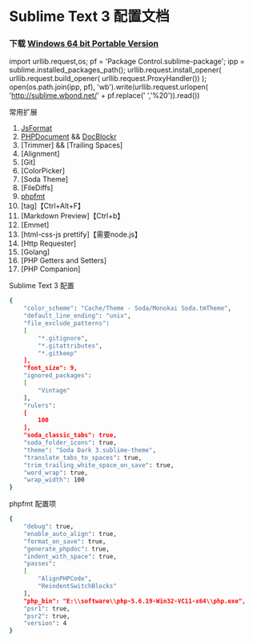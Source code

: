 # Sublime Text 3 配置文档 #

### 下载 [Windows 64 bit Portable Version](https://download.sublimetext.com/Sublime%20Text%20Build%203103%20x64.zip) ###

import urllib.request,os; pf = 'Package Control.sublime-package'; ipp = sublime.installed_packages_path(); urllib.request.install_opener( urllib.request.build_opener( urllib.request.ProxyHandler()) ); open(os.path.join(ipp, pf), 'wb').write(urllib.request.urlopen( 'http://sublime.wbond.net/' + pf.replace(' ','%20')).read())

常用扩展

1. [JsFormat](https://packagecontrol.io/packages/JsFormat)
2. [PHPDocument](https://packagecontrol.io/packages/phpDocumentor) && [DocBlockr](https://packagecontrol.io/packages/DocBlockr)
3. [Trimmer] && [Trailing Spaces]
4. [Alignment]
5. [Git]
6. [ColorPicker]
7. [Soda Theme]
8. [FileDiffs]
9. [phpfmt](https://packagecontrol.io/packages/phpfmt)
10. [tag]【Ctrl+Alt+F】
11. [Markdown Preview]【Ctrl+b】
12. [Emmet]
13. [html-css-js prettify]【需要node.js】
14. [Http Requester]
15. [Golang]
16. [PHP Getters and Setters]
17. [PHP Companion]

Sublime Text 3 配置

```bash
{
	"color_scheme": "Cache/Theme - Soda/Monokai Soda.tmTheme",
	"default_line_ending": "unix",
	"file_exclude_patterns":
	[
		"*.gitignore",
		"*.gitattributes",
		"*.gitkeep"
	],
	"font_size": 9,
	"ignored_packages":
	[
		"Vintage"
	],
	"rulers":
	[
		100
	],
	"soda_classic_tabs": true,
	"soda_folder_icons": true,
	"theme": "Soda Dark 3.sublime-theme",
	"translate_tabs_to_spaces": true,
	"trim_trailing_white_space_on_save": true,
	"word_wrap": true,
	"wrap_width": 100
}
```

phpfmt 配置项

```bash
{
	"debug": true,
	"enable_auto_align": true,
	"format_on_save": true,
	"generate_phpdoc": true,
	"indent_with_space": true,
	"passes":
	[
		"AlignPHPCode",
		"ReindentSwitchBlocks"
	],
	"php_bin": "E:\\software\\php-5.6.19-Win32-VC11-x64\\php.exe",
	"psr1": true,
	"psr2": true,
	"version": 4
}

```
